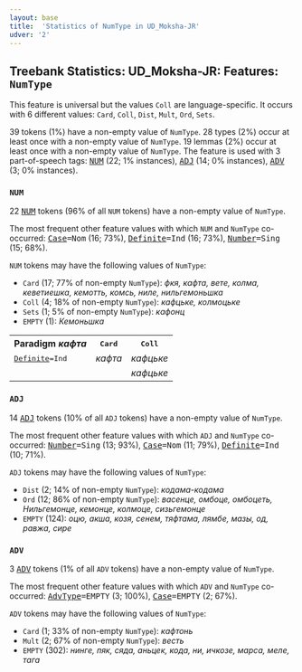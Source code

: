 ```yaml
---
layout: base
title:  'Statistics of NumType in UD_Moksha-JR'
udver: '2'
---
```


## Treebank Statistics: UD_Moksha-JR: Features: `NumType`

This feature is universal but the values `Coll` are language-specific.
It occurs with 6 different values: `Card`, `Coll`, `Dist`, `Mult`, `Ord`, `Sets`.

39 tokens (1%) have a non-empty value of `NumType`.
28 types (2%) occur at least once with a non-empty value of `NumType`.
19 lemmas (2%) occur at least once with a non-empty value of `NumType`.
The feature is used with 3 part-of-speech tags: <tt><a href="mdf_jr-pos-NUM.html">NUM</a></tt> (22; 1% instances), <tt><a href="mdf_jr-pos-ADJ.html">ADJ</a></tt> (14; 0% instances), <tt><a href="mdf_jr-pos-ADV.html">ADV</a></tt> (3; 0% instances).

### `NUM`

22 <tt><a href="mdf_jr-pos-NUM.html">NUM</a></tt> tokens (96% of all `NUM` tokens) have a non-empty value of `NumType`.

The most frequent other feature values with which `NUM` and `NumType` co-occurred: <tt><a href="mdf_jr-feat-Case.html">Case</a></tt><tt>=Nom</tt> (16; 73%), <tt><a href="mdf_jr-feat-Definite.html">Definite</a></tt><tt>=Ind</tt> (16; 73%), <tt><a href="mdf_jr-feat-Number.html">Number</a></tt><tt>=Sing</tt> (15; 68%).

`NUM` tokens may have the following values of `NumType`:

* `Card` (17; 77% of non-empty `NumType`): <em>фкя, кафта, вете, колма, кеветиешка, кемотть, комсь, ниле, нильгемоньшка</em>
* `Coll` (4; 18% of non-empty `NumType`): <em>кафцьке, колмоцьке</em>
* `Sets` (1; 5% of non-empty `NumType`): <em>кафонц</em>
* `EMPTY` (1): <em>Кемоньшка</em>

<table>
  <tr><th>Paradigm <i>кафта</i></th><th><tt>Card</tt></th><th><tt>Coll</tt></th></tr>
  <tr><td><tt><tt><a href="mdf_jr-feat-Definite.html">Definite</a></tt><tt>=Ind</tt></tt></td><td><em>кафта</em></td><td><em>кафцьке</em></td></tr>
  <tr><td><tt></tt></td><td></td><td><em>кафцьке</em></td></tr>
</table>

### `ADJ`

14 <tt><a href="mdf_jr-pos-ADJ.html">ADJ</a></tt> tokens (10% of all `ADJ` tokens) have a non-empty value of `NumType`.

The most frequent other feature values with which `ADJ` and `NumType` co-occurred: <tt><a href="mdf_jr-feat-Number.html">Number</a></tt><tt>=Sing</tt> (13; 93%), <tt><a href="mdf_jr-feat-Case.html">Case</a></tt><tt>=Nom</tt> (11; 79%), <tt><a href="mdf_jr-feat-Definite.html">Definite</a></tt><tt>=Ind</tt> (10; 71%).

`ADJ` tokens may have the following values of `NumType`:

* `Dist` (2; 14% of non-empty `NumType`): <em>кодама-кодама</em>
* `Ord` (12; 86% of non-empty `NumType`): <em>васенце, омбоце, омбоцеть, Нильгемонце, кемонце, колмоце, сизьгемонце</em>
* `EMPTY` (124): <em>оцю, акша, козя, сенем, тяфтама, лямбе, мазы, од, равжа, сире</em>

### `ADV`

3 <tt><a href="mdf_jr-pos-ADV.html">ADV</a></tt> tokens (1% of all `ADV` tokens) have a non-empty value of `NumType`.

The most frequent other feature values with which `ADV` and `NumType` co-occurred: <tt><a href="mdf_jr-feat-AdvType.html">AdvType</a></tt><tt>=EMPTY</tt> (3; 100%), <tt><a href="mdf_jr-feat-Case.html">Case</a></tt><tt>=EMPTY</tt> (2; 67%).

`ADV` tokens may have the following values of `NumType`:

* `Card` (1; 33% of non-empty `NumType`): <em>кафтонь</em>
* `Mult` (2; 67% of non-empty `NumType`): <em>весть</em>
* `EMPTY` (302): <em>нинге, пяк, сяда, аньцек, кода, ни, ичкозе, марса, меле, тага</em>

